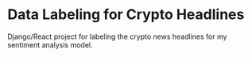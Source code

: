 Data Labeling for Crypto Headlines
==================================
Django/React project for labeling the crypto news headlines for my sentiment analysis model.
